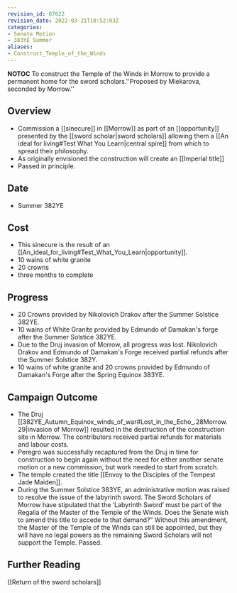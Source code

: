 ```yaml
---
revision_id: 87622
revision_date: 2022-03-21T10:52:03Z
categories:
- Senate Motion
- 383YE Summer
aliases:
- Construct_Temple_of_the_Winds
---
```



__NOTOC__
To construct the Temple of the Winds in Morrow to provide a permanent home for the sword scholars.''Proposed by Miekarova, seconded by Morrow.''
## Overview
* Commission a [[sinecure]] in [[Morrow]] as part of an [[opportunity]] presented by the [[sword scholar|sword scholars]] allowing them a [[An ideal for living#Test What You Learn|central spire]] from which to spread their philosophy.
* As originally envisioned the construction will create an [[Imperial title]]
* Passed in principle.

## Date
* Summer 382YE
## Cost
* This sinecure is the result of an [[An_ideal_for_living#Test_What_You_Learn|opportunity]].
* 10 wains of white granite
* 20 crowns
* three months to complete
## Progress
* 20 Crowns provided by Nikolovich Drakov after the Summer Solstice 382YE.
* 10 wains of White Granite provided by Edmundo of Damakan's forge after the Summer Solstice 382YE.
* Due to the Druj invasion of Morrow, all progress was lost. Nikolovich Drakov and Edmundo of Damakan's Forge received partial refunds after the Summer Solstice 382Y.
* 10 wains of white granite and 20 crowns provided by Edmundo of Damakan's Forge after the Spring Equinox 383YE.

## Campaign Outcome
* The Druj [[382YE_Autumn_Equinox_winds_of_war#Lost_in_the_Echo_.28Morrow.29|invasion of Morrow]] resulted in the destruction of the construction site in Morrow. The contributors received partial refunds for materials and labour costs. 
* Peregro was successfully recaptured from the Druj in time for construction to begin again without the need for either another senate motion or a new commission, but work needed to start from scratch.
* The temple created the title [[Envoy to the Disciples of the Tempest Jade Maiden]].
* During the Summer Solstice 383YE, an administrative motion was raised to resolve the issue of the labyrinth sword. The Sword Scholars of Morrow have stipulated that the ‘Labyrinth Sword’ must be part of the Regalia of the Master of the Temple of the Winds. Does the Senate wish to amend this title to accede to that demand?” Without this amendment, the Master of the Temple of the Winds can still be appointed, but they will have no legal powers as the remaining Sword Scholars will not support the Temple. Passed.
## Further Reading
[[Return of the sword scholars]]